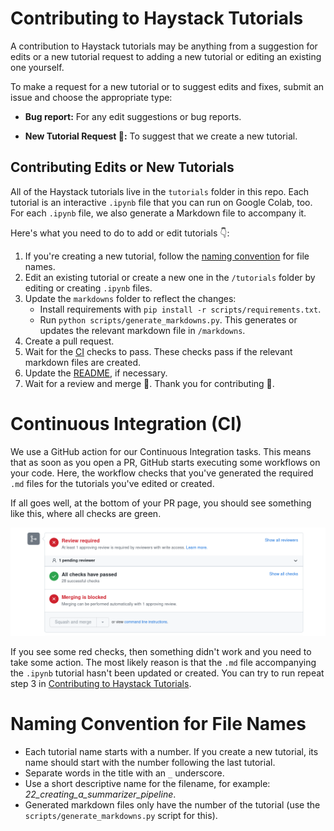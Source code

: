 # Contributing to Haystack Tutorials

A contribution to Haystack tutorials may be anything from a suggestion for edits or a new tutorial request to adding a new tutorial or editing an existing one yourself.

To make a request for a new tutorial or to suggest edits and fixes, submit an issue and choose the appropriate type:

- **Bug  report:** For any edit suggestions or bug reports.

- **New Tutorial Request 📓:** To suggest that we create a new tutorial.

## Contributing Edits or New Tutorials

All of the Haystack tutorials live in the `tutorials` folder in this repo. Each tutorial is an interactive `.ipynb` file that you can run on Google Colab, too. For each `.ipynb` file, we also generate a Markdown file to accompany it.

Here's what you need to do to add or edit tutorials 👇:

1. If you're creating a new tutorial, follow the [naming convention](#naming-convention-for-file-names) for file names.
2. Edit an existing tutorial or create a new one in the `/tutorials` folder by editing or creating `.ipynb` files.
3. Update the `markdowns` folder to reflect the changes:
    - Install requirements with `pip install -r scripts/requirements.txt`.
    - Run `python scripts/generate_markdowns.py`. This generates or updates the relevant markdown file in `/markdowns`.
4. Create a pull request.
5. Wait for the [CI](#ci-continuous-integration) checks to pass.
   These checks pass if the relevant markdown files are created.
6. Update the [README](./README.md), if necessary.
6. Wait for a review and merge 🎉. Thank you for contributing 💙.



# Continuous Integration (CI)

We use a GitHub action for our Continuous Integration tasks. This means that as soon as you open a PR, GitHub starts executing some workflows on your code. Here, the workflow checks that you've generated the required `.md` files for the tutorials you've edited or created.

If all goes well, at the bottom of your PR page, you should see something like this, where all checks are green.

![](https://raw.githubusercontent.com/deepset-ai/haystack/main/docs/img/ci-success.png)

If you see some red checks, then something didn't work and you need to take some action. The most likely reason is that the `.md` file accompanying the `.ipynb` tutorial hasn't been updated or created. You can try to run repeat step 3 in [Contributing to Haystack Tutorials](#contributing-to-haystack-tutorials).

# Naming Convention for File Names

- Each tutorial name starts with a number. If you create a new tutorial, its name should start with the number following the last tutorial. 
- Separate words in the title with an `_` underscore.
- Use a short descriptive name for the filename, for example: *22_creating_a_summarizer_pipeline*.
- Generated markdown files only have the number of the tutorial (use the `scripts/generate_markdowns.py` script for this).

